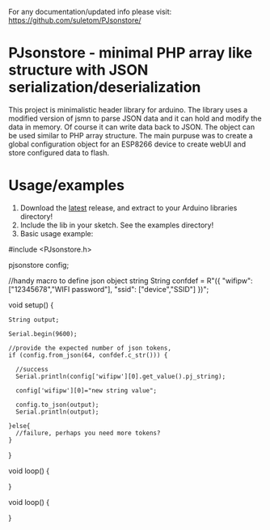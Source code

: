 For any documentation/updated info please visit: https://github.com/suletom/PJsonstore/

# PJsonstore - minimal PHP array like structure with JSON serialization/deserialization

This project is minimalistic header library for arduino. The library uses a modified version of jsmn to parse JSON data and it can hold and modify the data in memory. Of course it can write data back to JSON. The object can be used similar to PHP array structure. The main purpuse was to create a global configuration object for an ESP8266 device to create webUI and store configured data to flash.

# Usage/examples

1. Download the [latest](https://github.com/suletom/PJsonstore/releases/download/v1.0.0/PJsonstore_v1.0.0.zip) release, and extract to your Arduino libraries directory!
2. Include the lib in your sketch. See the examples directory!
3. Basic usage example:

    
  
  #include <PJsonstore.h>
  
  pjsonstore config;

  //handy macro to define json object string
  String confdef = R"({
  "wifipw": ["12345678","WIFI password"],
  "ssid": ["device","SSID"]
  })";
  
  void setup() {

    String output;

    Serial.begin(9600);
  
    //provide the expected number of json tokens,
    if (config.from_json(64, confdef.c_str())) {
    
      //success
      Serial.println(config['wifipw'][0].get_value().pj_string);

      config['wifipw'][0]="new string value";

      config.to_json(output);
      Serial.println(output);  
            
    }else{
      //failure, perhaps you need more tokens?
    }

  }
  
  void loop() {
  
  } 
  
  
  void loop() {
  
  }
  
  
  
  
